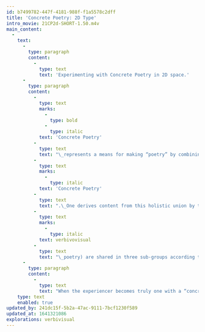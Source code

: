 ```yaml
---
id: b7499782-447f-4181-988f-f1a5578c2dff
title: 'Concrete Poetry: 2D Type'
intro_movie: 21CP2d-SHORT-1.50.m4v
main_content:
  -
    text:
      -
        type: paragraph
        content:
          -
            type: text
            text: 'Experimenting with Concrete Poetry in 2D space.'
      -
        type: paragraph
        content:
          -
            type: text
            marks:
              -
                type: bold
              -
                type: italic
            text: 'Concrete Poetry'
          -
            type: text
            text: "\_represents a means for making “poetry” by combining the language systems (verbal/written/letters/type) with other language systems like the visual (form, space, structure), sound (oral, instrumental, noise, etc.) or performing arts (body, dance, mime, etc.). The\_“atomization” of meaning from parts that relate holistically toward an infinity of ideas from their synthesis characterizes\_"
          -
            type: text
            marks:
              -
                type: italic
            text: 'Concrete Poetry'
          -
            type: text
            text: ".\_One derives content from this holistic union by the engagement with the time and space of the poem. These experiments with poetry (or\_"
          -
            type: text
            marks:
              -
                type: italic
            text: verbivovisual
          -
            type: text
            text: "\_poetry) are shared in three sub-groups according to their style and dimensions: 2-D, 3-D, and drawings."
      -
        type: paragraph
        content:
          -
            type: text
            text: "When the experiencer becomes truly one with a “concrete poem” this experience naturally draws out a full sense of being with a depth of awareness that is both externally aware yet also implicitly one with the Spirit within the poem and the person. This “atomization of meaning” derives from a total awareness of the smallest parts within its own “world” of constituent aspects, the values brought out by seeing their relationships to the ever growing dynamic for interconnection and relational values based on the doctrine of shells.\_"
    type: text
    enabled: true
updated_by: 241dc15f-5b2a-47ac-9111-7bcf1230f589
updated_at: 1641321086
explorations: verbivisual
---
```

